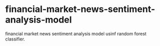 # financial-market-news-sentiment-analysis-model
financial market news sentiment analysis model usinf random forest classifier.
